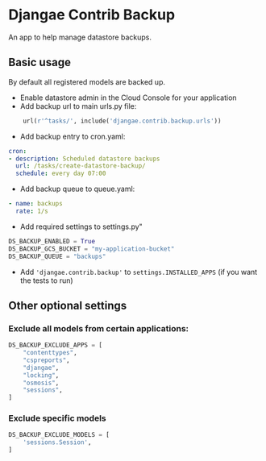 # Djangae Contrib Backup

An app to help manage datastore backups.

## Basic usage

By default all registered models are backed up.

* Enable datastore admin in the Cloud Console for your application
* Add backup url to main urls.py file:
```python
    url(r'^tasks/', include('djangae.contrib.backup.urls'))
```
* Add backup entry to cron.yaml:
```yaml
cron:
- description: Scheduled datastore backups
  url: /tasks/create-datastore-backup/
  schedule: every day 07:00
```
* Add backup queue to queue.yaml:
```yaml
- name: backups
  rate: 1/s
```
* Add required settings to settings.py"
```python
DS_BACKUP_ENABLED = True
DS_BACKUP_GCS_BUCKET = "my-application-bucket"
DS_BACKUP_QUEUE = "backups"
```
* Add `'djangae.contrib.backup'` to `settings.INSTALLED_APPS` (if you want the tests to run)

## Other optional settings

### Exclude all models from certain applications:

```python
DS_BACKUP_EXCLUDE_APPS = [
    "contenttypes",
    "cspreports",
    "djangae",
    "locking",
    "osmosis",
    "sessions",
]
```

### Exclude specific models

```python
DS_BACKUP_EXCLUDE_MODELS = [
    'sessions.Session',
]
```